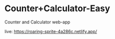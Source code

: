 # Counter+Calculator-Easy
Counter and Calculator web-app

live: https://roaring-sprite-4a286c.netlify.app/
